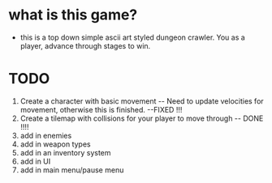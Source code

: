 # what is this game?
- this is a top down simple ascii art styled dungeon crawler. You as a player, advance through
stages to win.

# TODO
1. Create a character with basic movement
  -- Need to update velocities for movement, otherwise this is finished.
   --FIXED !!!
2. Create a tilemap with collisions for your player to move through
  -- DONE !!!!
3. add in enemies
4. add in weapon types 
5. add in an inventory system
6. add in UI 
7. add in main menu/pause menu


